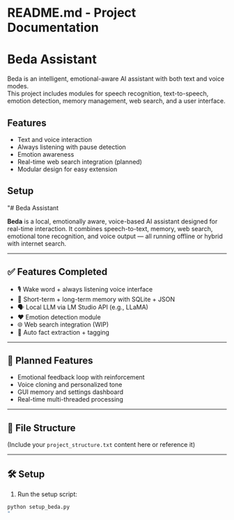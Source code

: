 # README.md - Project Documentation

# Beda Assistant

Beda is an intelligent, emotional-aware AI assistant with both text and voice modes.  
This project includes modules for speech recognition, text-to-speech, emotion detection, memory management, web search, and a user interface.

## Features
- Text and voice interaction
- Always listening with pause detection
- Emotion awareness
- Real-time web search integration (planned)
- Modular design for easy extension

## Setup




"# Beda Assistant

**Beda** is a local, emotionally aware, voice-based AI assistant designed for real-time interaction. It combines speech-to-text, memory, web search, emotional tone recognition, and voice output — all running offline or hybrid with internet search.

---

## ✅ Features Completed

- 🎙 Wake word + always listening voice interface
- 🧠 Short-term + long-term memory with SQLite + JSON
- 🗣 Local LLM via LM Studio API (e.g., LLaMA)
- ❤️ Emotion detection module
- 🌐 Web search integration (WIP)
- 🧾 Auto fact extraction + tagging

---

## 🚧 Planned Features

- Emotional feedback loop with reinforcement
- Voice cloning and personalized tone
- GUI memory and settings dashboard
- Real-time multi-threaded processing

---

## 📁 File Structure

(Include your `project_structure.txt` content here or reference it)

---

## 🛠 Setup

1. Run the setup script:

```bash
python setup_beda.py
"